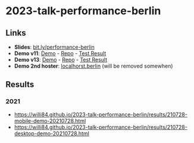 # 2023-talk-performance-berlin

## Links

* **Slides**: [bit.ly/performance-berlin](https://bit.ly/performance-berlin)
* **Demo v11**: [Demo](https://performance-demo.vercel.app/) - [Repo](https://github.com/willi84/performance-demo/tree/main) - [Test Result](https://pagespeed.web.dev/analysis/https-performance-demo-vercel-app/gmuyt9pnu0?form_factor=mobile)
* **Demo v13**: [Demo](https://performance-demo-latest.vercel.app/) - [Repo](https://github.com/willi84/performance-demo-latest/tree/main) - [Test Result](https://pagespeed.web.dev/analysis/https-performance-demo-latest-vercel-app/gl2e4gwcuz?form_factor=mobile)
* **Demo 2nd hoster**: [localhorst.berlin](https://localhorst.berlin)  (will be removed somewhen)


## Results

### 2021
* https://willi84.github.io/2023-talk-performance-berlin/results/210728-mobile-demo-20210728.html
* https://willi84.github.io/2023-talk-performance-berlin/results/210728-desktop-demo-20210728.html
